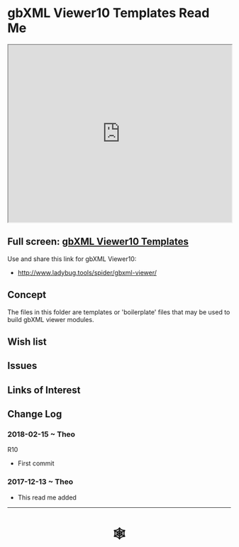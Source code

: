<span style=display:none; >[You are now in a GitHub source code view - click this link to view Read Me file as a web page](http://www.ladybug.tools/spider/index.html#gbxml-viewer/r10/gbxml-viewer10-templates/README.md "View file as a web page." ) </span>

# gbXML Viewer10 Templates Read Me


<iframe class=iframeReadMe src=http://www.ladybug.tools/spider/gbxml-viewer/r10/gbxml-viewer10-templates/test-gbxml-viewer10-template.html width=100% height=400px >Iframes are not displayed on github.com</iframe>


## Full screen: [gbXML Viewer10 Templates]( http://www.ladybug.tools/spider/gbxml-viewer/r10/gbxml-viewer10-templates/test-gbxml-viewer10-template.html )

Use and share this link for gbXML Viewer10:

* <http://www.ladybug.tools/spider/gbxml-viewer/>

## Concept

The files in this folder are templates or 'boilerplate' files that may be used to build gbXML viewer modules.

## Wish list



## Issues



## Links of Interest



## Change Log


### 2018-02-15 ~ Theo

R10
* First commit

### 2017-12-13 ~ Theo

* This read me added

***


# <center title="hello!" ><a href=javascript:window.scrollTo(0,0); style=text-decoration:none; > &#x1f578; </a></center>



